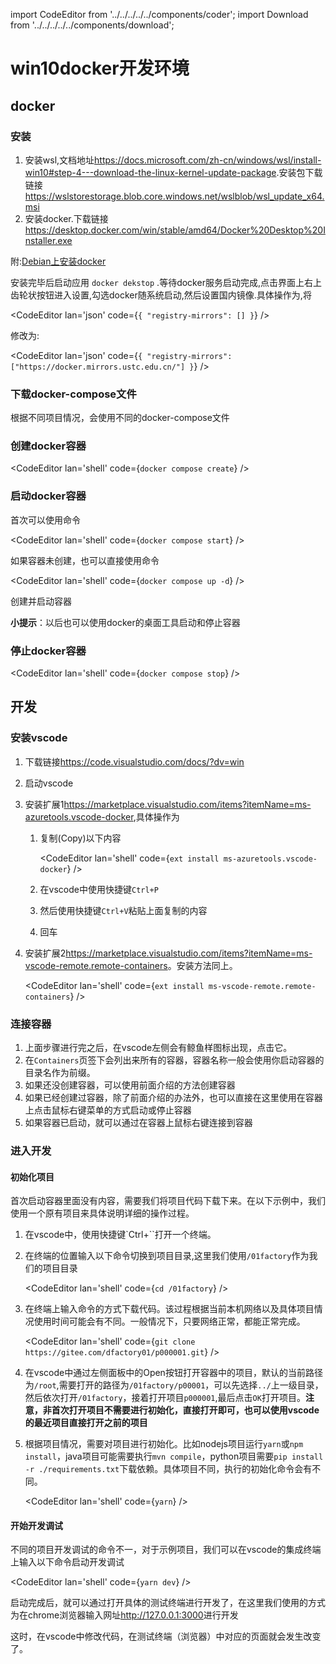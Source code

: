 import CodeEditor from '../../../../../components/coder';
import Download from '../../../../../components/download';

# win10docker开发环境

## docker

### 安装

1. 安装wsl,文档地址<https://docs.microsoft.com/zh-cn/windows/wsl/install-win10#step-4---download-the-linux-kernel-update-package>.安装包下载链接<https://wslstorestorage.blob.core.windows.net/wslblob/wsl_update_x64.msi>
1. 安装docker.下载链接<https://desktop.docker.com/win/stable/amd64/Docker%20Desktop%20Installer.exe>

附:[Debian上安装docker](../../02/281652)

安装完毕后启动应用 `docker dekstop` .等待docker服务启动完成,点击界面上右上齿轮状按钮进入设置,勾选docker随系统启动,然后设置国内镜像.具体操作为,将

<CodeEditor lan='json' code={`
{
"registry-mirrors": []
}
`} />

修改为:

<CodeEditor lan='json' code={`
{
"registry-mirrors": ["https://docker.mirrors.ustc.edu.cn/"]
}
`} />

### 下载docker-compose文件

根据不同项目情况，会使用不同的docker-compose文件

<Download href= '/docker-compose.yml' filename='docker-compose.yml' />

### 创建docker容器

<CodeEditor lan='shell' code={`
docker compose create
`} />

### 启动docker容器

首次可以使用命令

<CodeEditor lan='shell' code={`
docker compose start
`} />

如果容器未创建，也可以直接使用命令

<CodeEditor lan='shell' code={`
docker compose up -d
`} />

创建并启动容器

**小提示**：以后也可以使用docker的桌面工具启动和停止容器

### 停止docker容器

<CodeEditor lan='shell' code={`
docker compose stop
`} />

## 开发

### 安装vscode

1. 下载链接<https://code.visualstudio.com/docs/?dv=win>
1. 启动vscode
1. 安装扩展1<https://marketplace.visualstudio.com/items?itemName=ms-azuretools.vscode-docker>,具体操作为

	1. 复制(Copy)以下内容

		<CodeEditor lan='shell' code={`
		ext install ms-azuretools.vscode-docker
		`} />

	1. 在vscode中使用快捷键`Ctrl+P`
	1. 然后使用快捷键`Ctrl+V`粘贴上面复制的内容
	1. 回车

1. 安装扩展2<https://marketplace.visualstudio.com/items?itemName=ms-vscode-remote.remote-containers>。安装方法同上。

	<CodeEditor lan='shell' code={`
	ext install ms-vscode-remote.remote-containers
	`} />

### 连接容器

1. 上面步骤进行完之后，在vscode左侧会有鲸鱼样图标出现，点击它。
1. 在`Containers`页签下会列出来所有的容器，容器名称一般会使用你启动容器的目录名作为前缀。
1. 如果还没创建容器，可以使用前面介绍的方法创建容器
1. 如果已经创建过容器，除了前面介绍的办法外，也可以直接在这里使用在容器上点击鼠标右键菜单的方式启动或停止容器
1. 如果容器已启动，就可以通过在容器上鼠标右键连接到容器

### 进入开发

#### 初始化项目

首次启动容器里面没有内容，需要我们将项目代码下载下来。在以下示例中，我们使用一个原有项目来具体说明详细的操作过程。

1. 在vscode中，使用快捷键`Ctrl+\``打开一个终端。
1. 在终端的位置输入以下命令切换到项目目录,这里我们使用`/01factory`作为我们的项目目录

	<CodeEditor lan='shell' code={`
	cd /01factory
	`} />

1. 在终端上输入命令的方式下载代码。该过程根据当前本机网络以及具体项目情况使用时间可能会有不同。一般情况下，只要网络正常，都能正常完成。

	<CodeEditor lan='shell' code={`
	git clone https://gitee.com/dfactory01/p000001.git
	`} />

1. 在vscode中通过左侧面板中的Open按钮打开容器中的项目，默认的当前路径为`/root`,需要打开的路径为`/01factory/p00001`，可以先选择`../`上一级目录，然后依次打开`/01factory`，接着打开项目`p000001`,最后点击`OK`打开项目。**注意，非首次打开项目不需要进行初始化，直接打开即可，也可以使用vscode的最近项目直接打开之前的项目**

1. 根据项目情况，需要对项目进行初始化。比如nodejs项目运行`yarn`或`npm install`，java项目可能需要执行`mvn compile`，python项目需要`pip install -r ./requirements.txt`下载依赖。具体项目不同，执行的初始化命令会有不同。

	<CodeEditor lan='shell' code={`
	yarn
	`} />

#### 开始开发调试

不同的项目开发调试的命令不一，对于示例项目，我们可以在vscode的集成终端上输入以下命令启动开发调试

<CodeEditor lan='shell' code={`
yarn dev
`} />

启动完成后，就可以通过打开具体的测试终端进行开发了，在这里我们使用的方式为在chrome浏览器输入网址<http://127.0.0.1:3000>进行开发

这时，在vscode中修改代码，在测试终端（浏览器）中对应的页面就会发生改变了。
